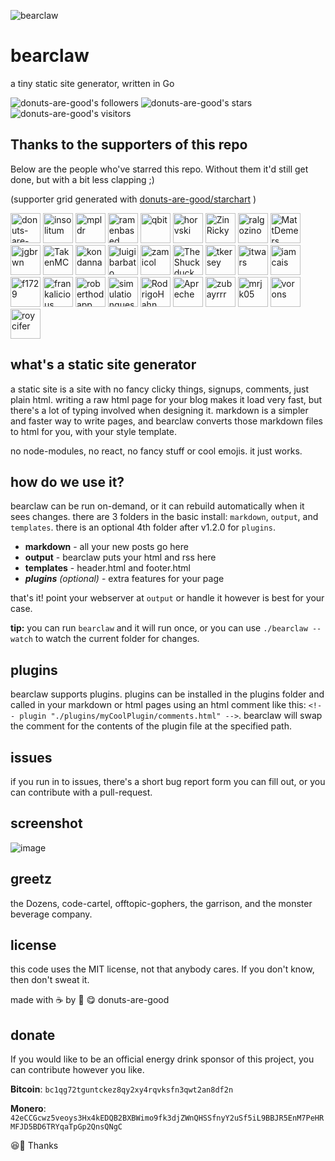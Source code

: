 ![bearclaw](https://user-images.githubusercontent.com/96031819/218302524-121cd81a-b552-45e5-b46e-5689bbf08390.png)
# bearclaw
a tiny static site generator, written in Go

![donuts-are-good's followers](https://img.shields.io/github/followers/donuts-are-good?&color=555&style=for-the-badge&label=followers) ![donuts-are-good's stars](https://img.shields.io/github/stars/donuts-are-good?affiliations=OWNER%2CCOLLABORATOR&color=555&style=for-the-badge) ![donuts-are-good's visitors](https://komarev.com/ghpvc/?username=donuts-are-good&color=555555&style=for-the-badge&label=visitors)

## Thanks to the supporters of this repo
Below are the people who've starred this repo. Without them it'd still get done, but with a bit less clapping ;)

(supporter grid generated with [donuts-are-good/starchart](https://github.com/donuts-are-good/starchart) )

<a href="https://github.com/donuts-are-good"><img src="https://avatars.githubusercontent.com/u/96031819?v=4&amp;s=48" alt="donuts-are-good" width="48" height="48"></a>
<a href="https://github.com/insolitum"><img src="https://avatars.githubusercontent.com/u/71332326?v=4&amp;s=48" alt="insolitum" width="48" height="48"></a>
<a href="https://github.com/mpldr"><img src="https://avatars.githubusercontent.com/u/33086936?v=4&amp;s=48" alt="mpldr" width="48" height="48"></a>
<a href="https://github.com/ramenbased"><img src="https://avatars.githubusercontent.com/u/83341867?v=4&amp;s=48" alt="ramenbased" width="48" height="48"></a>
<a href="https://github.com/qbit"><img src="https://avatars.githubusercontent.com/u/68368?v=4&amp;s=48" alt="qbit" width="48" height="48"></a>
<a href="https://github.com/horvski"><img src="https://avatars.githubusercontent.com/u/16841626?v=4&amp;s=48" alt="horvski" width="48" height="48"></a>
<a href="https://github.com/ZinRicky"><img src="https://avatars.githubusercontent.com/u/26520924?v=4&amp;s=48" alt="ZinRicky" width="48" height="48"></a>
<a href="https://github.com/ralgozino"><img src="https://avatars.githubusercontent.com/u/6362698?v=4&amp;s=48" alt="ralgozino" width="48" height="48"></a>
<a href="https://github.com/MattDemers"><img src="https://avatars.githubusercontent.com/u/7098804?v=4&amp;s=48" alt="MattDemers" width="48" height="48"></a>
<a href="https://github.com/jgbrwn"><img src="https://avatars.githubusercontent.com/u/11037782?v=4&amp;s=48" alt="jgbrwn" width="48" height="48"></a>
<a href="https://github.com/TakenMC"><img src="https://avatars.githubusercontent.com/u/68560840?v=4&amp;s=48" alt="TakenMC" width="48" height="48"></a>
<a href="https://github.com/kondanna"><img src="https://avatars.githubusercontent.com/u/16906103?v=4&amp;s=48" alt="kondanna" width="48" height="48"></a>
<a href="https://github.com/luigibarbato"><img src="https://avatars.githubusercontent.com/u/50343470?v=4&amp;s=48" alt="luigibarbato" width="48" height="48"></a>
<a href="https://github.com/zamicol"><img src="https://avatars.githubusercontent.com/u/5232965?v=4&amp;s=48" alt="zamicol" width="48" height="48"></a>
<a href="https://github.com/TheShuckduck"><img src="https://avatars.githubusercontent.com/u/79346588?v=4&amp;s=48" alt="TheShuckduck" width="48" height="48"></a>
<a href="https://github.com/tkersey"><img src="https://avatars.githubusercontent.com/u/217?v=4&amp;s=48" alt="tkersey" width="48" height="48"></a>
<a href="https://github.com/itwars"><img src="https://avatars.githubusercontent.com/u/353918?v=4&amp;s=48" alt="itwars" width="48" height="48"></a>
<a href="https://github.com/iamcais"><img src="https://avatars.githubusercontent.com/u/56121656?v=4&amp;s=48" alt="iamcais" width="48" height="48"></a>
<a href="https://github.com/f1729"><img src="https://avatars.githubusercontent.com/u/23299193?v=4&amp;s=48" alt="f1729" width="48" height="48"></a>
<a href="https://github.com/frankalicious"><img src="https://avatars.githubusercontent.com/u/945075?v=4&amp;s=48" alt="frankalicious" width="48" height="48"></a>
<a href="https://github.com/roberthodapp"><img src="https://avatars.githubusercontent.com/u/6848736?v=4&amp;s=48" alt="roberthodapp" width="48" height="48"></a>
<a href="https://github.com/simulationguest"><img src="https://avatars.githubusercontent.com/u/28896876?v=4&amp;s=48" alt="simulationguest" width="48" height="48"></a>
<a href="https://github.com/RodrigoHahn"><img src="https://avatars.githubusercontent.com/u/3662693?v=4&amp;s=48" alt="RodrigoHahn" width="48" height="48"></a>
<a href="https://github.com/Apreche"><img src="https://avatars.githubusercontent.com/u/5847?v=4&amp;s=48" alt="Apreche" width="48" height="48"></a>
<a href="https://github.com/zubayrrr"><img src="https://avatars.githubusercontent.com/u/31969517?v=4&amp;s=48" alt="zubayrrr" width="48" height="48"></a>
<a href="https://github.com/mrjk05"><img src="https://avatars.githubusercontent.com/u/9178352?v=4&amp;s=48" alt="mrjk05" width="48" height="48"></a>
<a href="https://github.com/vorons"><img src="https://avatars.githubusercontent.com/u/3390639?v=4&amp;s=48" alt="vorons" width="48" height="48"></a>
<a href="https://github.com/roycifer"><img src="https://avatars.githubusercontent.com/u/320397?v=4&amp;s=48" alt="roycifer" width="48" height="48"></a>



## what's a static site generator
a static site is a site with no fancy clicky things, signups, comments, just plain html. writing a raw html page for your blog makes it load very fast, but there's a lot of typing involved when designing it. markdown is a simpler and faster way to write pages, and bearclaw converts those markdown files to html for you, with your style template. 

no node-modules, no react, no fancy stuff or cool emojis. it just works.

## how do we use it?
bearclaw can be run on-demand, or it can rebuild automatically when it sees changes. there are 3 folders in the basic install: `markdown`, `output`, and `templates`. there is an optional 4th folder after v1.2.0 for `plugins`.

- **markdown** - all your new posts go here
- **output** - bearclaw puts your html and rss here
- **templates** - header.html and footer.html
- ***plugins*** *(optional)* - extra features for your page

that's it! point your webserver at `output` or handle it however is best for your case.

**tip:** you can run `bearclaw` and it will run once, or you can use `./bearclaw --watch` to watch the current folder for changes.

## plugins
bearclaw supports plugins. plugins can be installed in the plugins folder and called in your markdown or html pages using an html comment like this: `<!-- plugin "./plugins/myCoolPlugin/comments.html" -->`. bearclaw will swap the comment for the contents of the plugin file at the specified path.

## issues

if you run in to issues, there's a short bug report form you can fill out, or you can contribute with a pull-request.

## screenshot

![image](https://user-images.githubusercontent.com/96031819/218305635-75bdf421-e412-4b90-9f4a-26947219bf51.png)

## greetz

the Dozens, code-cartel, offtopic-gophers, the garrison, and the monster beverage company.

## license

this code uses the MIT license, not that anybody cares. If you don't know, then don't sweat it.

made with ☕ by 🍩 😋 donuts-are-good


## donate

If you would like to be an official energy drink sponsor of this project, you can contribute however you like.

**Bitcoin**: `bc1qg72tguntckez8qy2xy4rqvksfn3qwt2an8df2n`

**Monero**: `42eCCGcwz5veoys3Hx4kEDQB2BXBWimo9fk3djZWnQHSSfnyY2uSf5iL9BBJR5EnM7PeHRMFJD5BD6TRYqaTpGp2QnsQNgC` 

😆👏 Thanks
